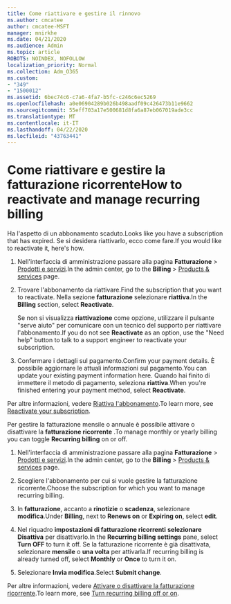 ```yaml
---
title: Come riattivare e gestire il rinnovo
ms.author: cmcatee
author: cmcatee-MSFT
manager: mnirkhe
ms.date: 04/21/2020
ms.audience: Admin
ms.topic: article
ROBOTS: NOINDEX, NOFOLLOW
localization_priority: Normal
ms.collection: Adm_O365
ms.custom:
- "349"
- "1500012"
ms.assetid: 6bec74c6-c7a6-4fa7-b5fc-c246c6ec5269
ms.openlocfilehash: a0e06904289b026b498aadf09c426473b11e9662
ms.sourcegitcommit: 55eff703a17e500681d8fa6a87eb067019ade3cc
ms.translationtype: MT
ms.contentlocale: it-IT
ms.lasthandoff: 04/22/2020
ms.locfileid: "43763441"
---
```

# <a name="how-to-reactivate-and-manage-recurring-billing"></a><span data-ttu-id="7f6b2-102">Come riattivare e gestire la fatturazione ricorrente</span><span class="sxs-lookup"><span data-stu-id="7f6b2-102">How to reactivate and manage recurring billing</span></span>

<span data-ttu-id="7f6b2-103">Ha l'aspetto di un abbonamento scaduto.</span><span class="sxs-lookup"><span data-stu-id="7f6b2-103">Looks like you have a subscription that has expired.</span></span> <span data-ttu-id="7f6b2-104">Se si desidera riattivarlo, ecco come fare.</span><span class="sxs-lookup"><span data-stu-id="7f6b2-104">If you would like to reactivate it, here's how.</span></span>
  
1. <span data-ttu-id="7f6b2-105">Nell'interfaccia di amministrazione passare alla pagina **Fatturazione** \> [Prodotti e servizi](https://go.microsoft.com/fwlink/p/?linkid=842054).</span><span class="sxs-lookup"><span data-stu-id="7f6b2-105">In the admin center, go to the **Billing** \> [Products & services](https://go.microsoft.com/fwlink/p/?linkid=842054) page.</span></span>

2. <span data-ttu-id="7f6b2-106">Trovare l'abbonamento da riattivare.</span><span class="sxs-lookup"><span data-stu-id="7f6b2-106">Find the subscription that you want to reactivate.</span></span> <span data-ttu-id="7f6b2-107">Nella sezione **fatturazione** selezionare **riattiva**.</span><span class="sxs-lookup"><span data-stu-id="7f6b2-107">In the **Billing** section, select  **Reactivate**.</span></span>

    <span data-ttu-id="7f6b2-108">Se non si visualizza **riattivazione** come opzione, utilizzare il pulsante "serve aiuto" per comunicare con un tecnico del supporto per riattivare l'abbonamento.</span><span class="sxs-lookup"><span data-stu-id="7f6b2-108">If you do not see **Reactivate** as an option, use the "Need help" button to talk to a support engineer to reactivate your subscription.</span></span>

3. <span data-ttu-id="7f6b2-109">Confermare i dettagli sul pagamento.</span><span class="sxs-lookup"><span data-stu-id="7f6b2-109">Confirm your payment details.</span></span> <span data-ttu-id="7f6b2-110">È possibile aggiornare le attuali informazioni sul pagamento.</span><span class="sxs-lookup"><span data-stu-id="7f6b2-110">You can update your existing payment information here.</span></span> <span data-ttu-id="7f6b2-111">Quando hai finito di immettere il metodo di pagamento, seleziona **riattiva**.</span><span class="sxs-lookup"><span data-stu-id="7f6b2-111">When you're finished entering your payment method, select **Reactivate**.</span></span>

<span data-ttu-id="7f6b2-112">Per altre informazioni, vedere [Riattiva l'abbonamento](https://docs.microsoft.com//office365/admin/subscriptions-and-billing/reactivate-your-subscription).</span><span class="sxs-lookup"><span data-stu-id="7f6b2-112">To learn more, see [Reactivate your subscription](https://docs.microsoft.com//office365/admin/subscriptions-and-billing/reactivate-your-subscription).</span></span> 

<span data-ttu-id="7f6b2-113">Per gestire la fatturazione mensile o annuale è possibile attivare o disattivare la **fatturazione ricorrente** .</span><span class="sxs-lookup"><span data-stu-id="7f6b2-113">To manage monthly or yearly billing you can toggle **Recurring billing** on or off.</span></span>
  
1. <span data-ttu-id="7f6b2-114">Nell'interfaccia di amministrazione passare alla pagina **Fatturazione** \> [Prodotti e servizi](https://go.microsoft.com/fwlink/p/?linkid=842054).</span><span class="sxs-lookup"><span data-stu-id="7f6b2-114">In the admin center, go to the **Billing** \> [Products & services](https://go.microsoft.com/fwlink/p/?linkid=842054) page.</span></span>

2. <span data-ttu-id="7f6b2-115">Scegliere l'abbonamento per cui si vuole gestire la fatturazione ricorrente.</span><span class="sxs-lookup"><span data-stu-id="7f6b2-115">Choose the subscription for which you want to manage recurring billing.</span></span>

3. <span data-ttu-id="7f6b2-116">In **fatturazione**, accanto a **rinotizie** o **scadenza**, selezionare **modifica**.</span><span class="sxs-lookup"><span data-stu-id="7f6b2-116">Under **Billing**, next to **Renews on** or **Expiring on**, select **edit**.</span></span>

4. <span data-ttu-id="7f6b2-117">Nel riquadro **impostazioni di fatturazione ricorrenti** **selezionare Disattiva** per disattivarlo.</span><span class="sxs-lookup"><span data-stu-id="7f6b2-117">In the **Recurring billing settings** pane, select **Turn OFF** to turn it off.</span></span> <span data-ttu-id="7f6b2-118">Se la fatturazione ricorrente è già disattivata, selezionare **mensile** o **una volta** per attivarla.</span><span class="sxs-lookup"><span data-stu-id="7f6b2-118">If recurring billing is already turned off, select **Monthly** or **Once** to turn it on.</span></span>

5. <span data-ttu-id="7f6b2-119">Selezionare **Invia modifica**.</span><span class="sxs-lookup"><span data-stu-id="7f6b2-119">Select **Submit change**.</span></span>

<span data-ttu-id="7f6b2-120">Per altre informazioni, vedere [Attivare o disattivare la fatturazione ricorrente](https://docs.microsoft.com/office365/admin/subscriptions-and-billing/renew-your-subscription#turn-recurring-billing-off-or-on).</span><span class="sxs-lookup"><span data-stu-id="7f6b2-120">To learn more, see [Turn recurring billing off or on](https://docs.microsoft.com/office365/admin/subscriptions-and-billing/renew-your-subscription#turn-recurring-billing-off-or-on).</span></span>